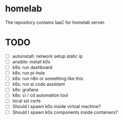 # homelab

The repository contains IaaC for homelab server.

# TODO
- [ ] autoinstall: network setup static ip
- [ ] ansible: install k0s
- [ ] k8s: run dashboard
- [ ] k8s: run pi-hole
- [ ] k8s: run n8n or something like this
- [ ] k8s: run ai code assistant
- [ ] k8s: grafana
- [ ] k8s: ci / cd automation tool
- [ ] local ssl certs
- [ ] Should I spawn k0s inside virtual machine?
- [ ] Should I spawn k0s components inside containers?
